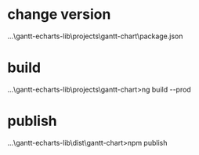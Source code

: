 # change version
...\gantt-echarts-lib\projects\gantt-chart\package.json

# build
...\gantt-echarts-lib\projects\gantt-chart>ng build --prod

# publish
...\gantt-echarts-lib\dist\gantt-chart>npm publish